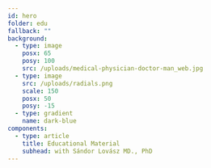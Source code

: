 ```yaml
---
id: hero
folder: edu
fallback: ""
background:
  - type: image
    posx: 65
    posy: 100
    src: /uploads/medical-physician-doctor-man_web.jpg
  - type: image
    src: /uploads/radials.png
    scale: 150
    posx: 50
    posy: -15
  - type: gradient
    name: dark-blue
components:
  - type: article
    title: Educational Material
    subhead: with Sándor Lovász MD., PhD
---
```

